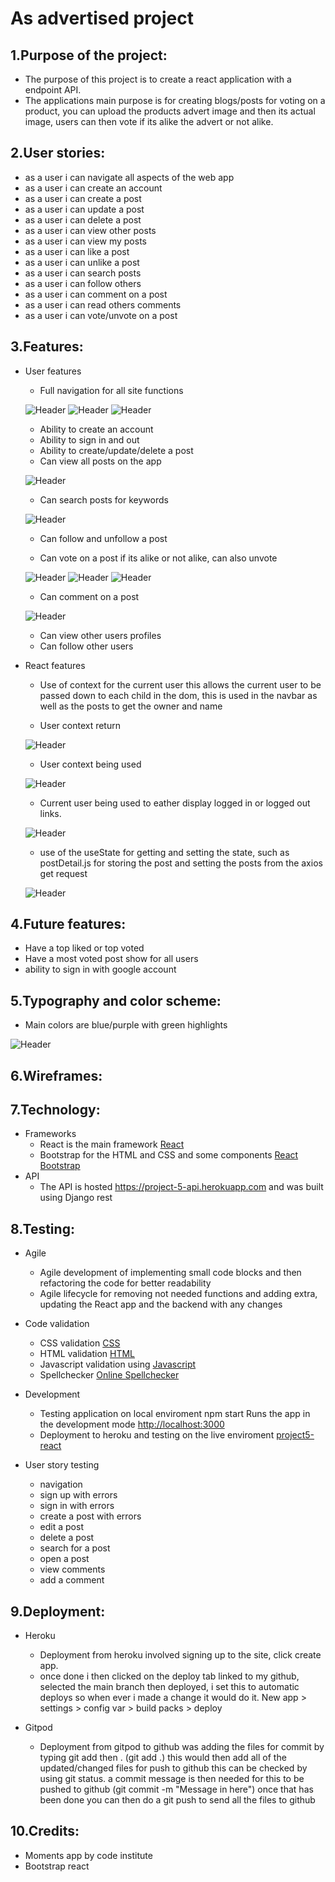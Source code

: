 # As advertised project

## 1.Purpose of the project:
- The purpose of this project is to create a react application with a endpoint API.
- The applications main purpose is for creating blogs/posts for voting on a product, you can upload the products advert image and then its actual image, users can then vote if its alike the advert or not alike.

## 2.User stories:
- as a user i can navigate all aspects of the web app
- as a user i can create an account
- as a user i can create a post
- as a user i can update a post
- as a user i can delete a post
- as a user i can view other posts
- as a user i can view my posts
- as a user i can like a post
- as a user i can unlike a post
- as a user i can search posts
- as a user i can follow others
- as a user i can comment on a post
- as a user i can read others comments
- as a user i can vote/unvote on a post

## 3.Features:
- User features
    - Full navigation for all site functions

    ![Header](https://res.cloudinary.com/dgj9rjuka/image/upload/v1681283733/nav_signed_in_dqzmsh.png)
    ![Header](https://res.cloudinary.com/dgj9rjuka/image/upload/v1681283733/nav_signed_out_gw1nsj.png)
    ![Header](https://res.cloudinary.com/dgj9rjuka/image/upload/v1681283733/nav_dropdown_xujghv.png)

    - Ability to create an account
    - Ability to sign in and out
    - Ability to create/update/delete a post
    - Can view all posts on the app

    ![Header](https://res.cloudinary.com/dgj9rjuka/image/upload/v1681283733/post_k5scvd.png)

    - Can search posts for keywords

    ![Header](https://res.cloudinary.com/dgj9rjuka/image/upload/v1681283733/search_bar_aag6ub.png)

    - Can follow and unfollow a post

    - Can vote on a post if its alike or not alike, can also unvote

    ![Header](https://res.cloudinary.com/dgj9rjuka/image/upload/v1681283733/post_like_comments_jhpcvl.png)
    ![Header](https://res.cloudinary.com/dgj9rjuka/image/upload/v1681283733/post_not_alike_dnuqv6.png)
    ![Header](https://res.cloudinary.com/dgj9rjuka/image/upload/v1681283733/post_alike_e6vtce.png)

    - Can comment on a post

    ![Header](https://res.cloudinary.com/dgj9rjuka/image/upload/v1681283732/comment_done_s7rfgk.png)

    - Can view other users profiles
    - Can follow other users

- React features
    - Use of context for the current user this allows the current user to be passed down to each child in the dom, this is used in the navbar as well as the posts to get the owner and name

    - User context return

    ![Header](https://res.cloudinary.com/dgj9rjuka/image/upload/v1681207801/user_context_gfehrg.png)

    - User context being used

    ![Header](https://res.cloudinary.com/dgj9rjuka/image/upload/v1681207800/user_context_used_tpsojp.png)

    - Current user being used to eather display logged in or logged out links.

    ![Header](https://res.cloudinary.com/dgj9rjuka/image/upload/v1681207943/user_context_nav_vcipiw.png)

    - use of the useState for getting and setting the state, such as postDetail.js for storing the post and setting the posts from the axios get request

    ![Header](https://res.cloudinary.com/dgj9rjuka/image/upload/v1681207801/usestate_post_detail_shreum.png)

## 4.Future features:
- Have a top liked or top voted
- Have a most voted post show for all users
- ability to sign in with google account
## 5.Typography and color scheme:
- Main colors are blue/purple with green highlights

![Header](https://res.cloudinary.com/dgj9rjuka/image/upload/v1681283733/full_post_dxpooz.png)

## 6.Wireframes:
## 7.Technology:
- Frameworks
    - React is the main framework [React](https://react.dev/)
    - Bootstrap for the HTML and CSS and some components [React Bootstrap](https://react-bootstrap.github.io/)
- API
    - The API is hosted https://project-5-api.herokuapp.com and was built using Django rest
## 8.Testing:
- Agile
    - Agile development of implementing small code blocks and then refactoring the code for better readability
    - Agile lifecycle for removing not needed functions and adding extra, updating the React app and the backend with any changes

- Code validation
    - CSS validation [CSS](https://jigsaw.w3.org/css-validator/validator)
    - HTML validation [HTML](https://validator.w3.org/)
    - Javascript validation using [Javascript](https://validatejavascript.com/)
    - Spellchecker [Online Spellchecker](https://www.online-spellcheck.com/)

- Development
    - Testing application on local enviroment npm start Runs the app in the development mode [http://localhost:3000](http://localhost:3000)
    - Deployment to heroku and testing on the live enviroment [project5-react](https://project5-react.herokuapp.com/)

- User story testing
    - navigation
    - sign up with errors
    - sign in with errors
    - create a post with errors 
    - edit a post 
    - delete a post 
    - search for a post
    - open a post
    - view comments 
    - add a comment

## 9.Deployment:
- Heroku
    - Deployment from heroku involved signing up to the site, click create app.
    - once done i then clicked on the deploy tab linked to my github, selected the main branch then deployed, i set this to automatic deploys so when ever i made a change it would do it. New app > settings > config var > build packs > deploy
   
- Gitpod
   - Deployment from gitpod to github was adding the files for commit by typing git add then . (git add .) this would then add all of the updated/changed files for push to github this can be checked by using git status. a commit message is then needed for this to be pushed to github (git commit -m "Message in here") once that has been done you can then do a git push to send all the files to github

## 10.Credits:

- Moments app by code institute 
- Bootstrap react